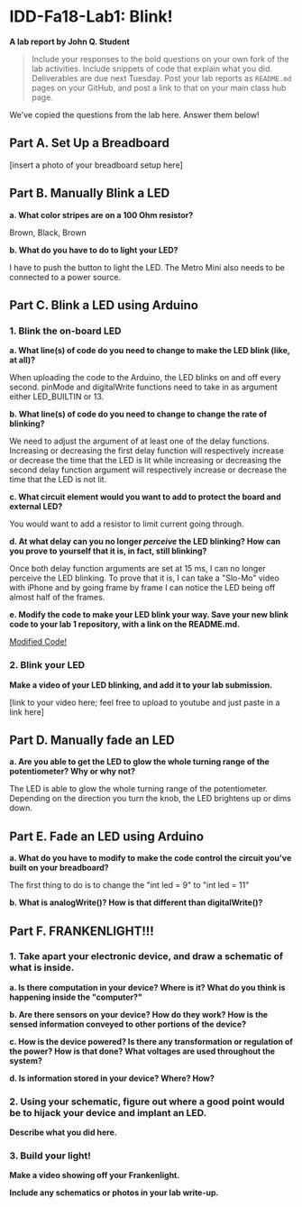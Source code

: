 # IDD-Fa18-Lab1: Blink!

**A lab report by John Q. Student**


> Include your responses to the bold questions on your own fork of the lab activities. Include snippets of code that explain what you did. Deliverables are due next Tuesday. Post your lab reports as `README.md` pages on your GitHub, and post a link to that on your main class hub page.

We've copied the questions from the lab here. Answer them below!

## Part A. Set Up a Breadboard

[insert a photo of your breadboard setup here]


## Part B. Manually Blink a LED

**a. What color stripes are on a 100 Ohm resistor?**

Brown, Black, Brown
 
**b. What do you have to do to light your LED?**

I have to push the button to light the LED. The Metro Mini also needs to be connected to a power source.

## Part C. Blink a LED using Arduino

### 1. Blink the on-board LED

**a. What line(s) of code do you need to change to make the LED blink (like, at all)?**

When uploading the code to the Arduino, the LED blinks on and off every second. pinMode and digitalWrite functions need to take in as argument either LED_BUILTIN or 13.

**b. What line(s) of code do you need to change to change the rate of blinking?**

We need to adjust the argument of at least one of the delay functions. Increasing or decreasing the first delay function will respectively increase or decrease the time that the LED is lit while increasing or decreasing the second delay function argument will respectively increase or decrease the time that the LED is not lit.

**c. What circuit element would you want to add to protect the board and external LED?**

You would want to add a resistor to limit current going through.
 
**d. At what delay can you no longer *perceive* the LED blinking? How can you prove to yourself that it is, in fact, still blinking?**

Once both delay function arguments are set at 15 ms, I can no longer perceive the LED blinking. To prove that it is, I can take a "Slo-Mo" video with iPhone and by going frame by frame I can notice the LED being off almost half of the frames.

**e. Modify the code to make your LED blink your way. Save your new blink code to your lab 1 repository, with a link on the README.md.**

[Modified Code!](https://github.com/wario123/IDD-Fa18-Lab1/blob/master/partC_question1e.ino)
    

### 2. Blink your LED

**Make a video of your LED blinking, and add it to your lab submission.**

[link to your video here; feel free to upload to youtube and just paste in a link here]


## Part D. Manually fade an LED

**a. Are you able to get the LED to glow the whole turning range of the potentiometer? Why or why not?**

The LED is able to glow the whole turning range of the potentiometer. Depending on the direction you turn the knob, the LED brightens up or dims down.


## Part E. Fade an LED using Arduino

**a. What do you have to modify to make the code control the circuit you've built on your breadboard?**

The first thing to do is to change the "int led = 9" to "int led = 11"

**b. What is analogWrite()? How is that different than digitalWrite()?**


## Part F. FRANKENLIGHT!!!

### 1. Take apart your electronic device, and draw a schematic of what is inside. 

**a. Is there computation in your device? Where is it? What do you think is happening inside the "computer?"**

**b. Are there sensors on your device? How do they work? How is the sensed information conveyed to other portions of the device?**

**c. How is the device powered? Is there any transformation or regulation of the power? How is that done? What voltages are used throughout the system?**

**d. Is information stored in your device? Where? How?**

### 2. Using your schematic, figure out where a good point would be to hijack your device and implant an LED.

**Describe what you did here.**

### 3. Build your light!

**Make a video showing off your Frankenlight.**

**Include any schematics or photos in your lab write-up.**

